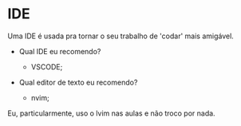 # IDE

Uma IDE é usada pra tornar o seu trabalho de 'codar' mais amigável. 
  - Qual IDE eu recomendo? 
    - VSCODE;

  - Qual editor de texto eu recomendo?
    - nvim;

Eu, particularmente, uso o lvim nas aulas e não troco por nada.

